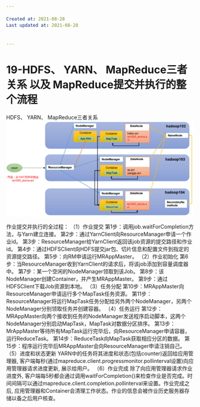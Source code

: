 ```yaml
---

Created at: 2021-08-28
Last updated at: 2021-08-28


---
```


# 19-HDFS、 YARN、 MapReduce三者关系 以及 MapReduce提交并执行的整个流程


HDFS、 YARN、 MapReduce三者关系
![unknown_filename.png](./_resources/19-HDFS、_YARN、_MapReduce三者关系_以及_MapReduce提交并执行的整个流.resources/unknown_filename.png)

作业提交并执行的全过程：
（1）作业提交
第1步：调用job.waitForCompletion方法，与Yarn建立连接。
第2步：通过YarnClient向ResourceManager申请一个作业id。
第3步：ResourceManager给YarnClient返回该job资源的提交路径和作业id。
第4步：通过HDFSClient向HDFS提交jar包、切片信息和配置文件到指定的资源提交路径。
第5步：向RM申请运行MRAppMaster。
（2）作业初始化
第6步：当ResourceManager收到YarnClient的请求后，将该job添加到容量调度器中。
第7步：某一个空闲的NodeManager领取到该Job。
第8步：该NodeManager创建Container，并产生MRAppMaster。
第9步：通过HDFSClient下载Job资源到本地。
（3）任务分配
第10步：MRAppMaster向ResourceManager申请运行多个MapTask任务资源。
第11步：ResourceManager将运行MapTask任务分配给另外两个NodeManager，另两个NodeManager分别领取任务并创建容器。
（4）任务运行
第12步：MRAppMaster向两个接收到任务的NodeManager发送程序启动脚本，这两个NodeManager分别启动MapTask，MapTask对数据分区排序。
第13步：MrAppMaster等待所有MapTask运行完毕后，向ResourceManager申请容器，运行ReduceTask。
第14步：ReduceTask向MapTask获取相应分区的数据。
第15步：程序运行完毕后MRAppMaster会向ResourceManager申请注销自己。
（5）进度和状态更新
YARN中的任务将其进度和状态(包括counter)返回给应用管理器, 客户端每秒(通过mapreduce.client.progressmonitor.pollinterval设置)向应用管理器请求进度更新, 展示给用户。
（6）作业完成
除了向应用管理器请求作业进度外, 客户端每5秒都会通过调用waitForCompletion()来检查作业是否完成。时间间隔可以通过mapreduce.client.completion.pollinterval来设置。作业完成之后, 应用管理器和Container会清理工作状态。作业的信息会被作业历史服务器存储以备之后用户核查。

